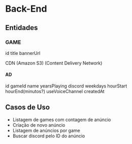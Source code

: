 # Back-End

## Entidades

### GAME

id
title
bannerUrl

CDN (Amazon S3) (Content Delivery Network)

#### AD

id
gameId
name
yearsPlaying
discord
weekdays
hourStart
hourEnd(minutos?)
useVoiceChannel
createdAt

## Casos de Uso

- Listagem de games com contagem de anúncio
- Criação de novo anúncio
- Listagem de anúncios por game
- Buscar discord pelo ID do anúncio